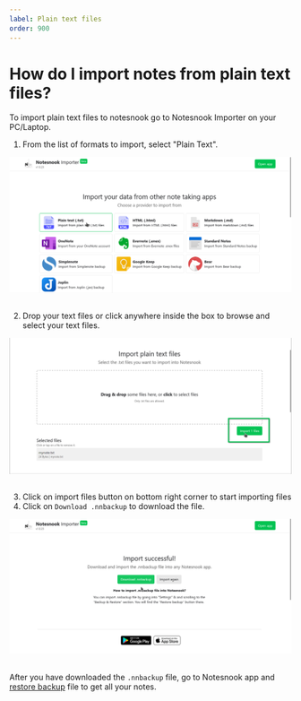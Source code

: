 ```yaml
---
label: Plain text files
order: 900
---
```

# How do I import notes from plain text files?

To import plain text files to notesnook go to Notesnook Importer on your PC/Laptop.

1. From the list of formats to import, select "Plain Text".
<img style="margin-bottom:15px;" src="../static/plain_text_import_step_1.png" alt="From the list of formats to import, select Plain Text."/>

2. Drop your text files or click anywhere inside the box to browse and select your text files.
<img style="margin-bottom:15px;" src="../static/plain_text_import_step_2.png" alt="From the list of formats to import, select Plain Text."/>

3. Click on import files button on bottom right corner to start importing files
4. Click on `Download .nnbackup` to download the file.
<img style="margin-bottom:15px;" src="../static/plain_text_import_step_3.png" alt="From the list of formats to import, select Plain Text."/>

After you have downloaded the `.nnbackup` file, go to Notesnook app and [restore backup](../backup-restore.md) file to get all your notes.